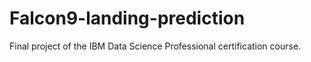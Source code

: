 # Falcon9-landing-prediction
Final project of the IBM Data Science Professional certification course.
